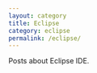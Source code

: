 ```yaml
---
layout: category
title: Eclipse
category: eclipse
permalink: /eclipse/
---
```

Posts about Eclipse IDE.
